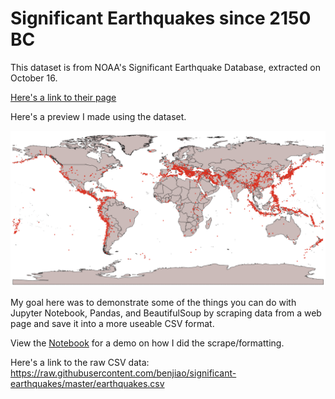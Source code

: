 # Significant Earthquakes since 2150 BC

This dataset is from NOAA's Significant Earthquake Database, extracted on October 16.

[Here's a link to their page](https://www.ngdc.noaa.gov/nndc/struts/results?bt_0=&st_0=&type_17=EXACT&query_17=None+Selected&op_12=eq&v_12=&type_12=Or&query_14=None+Selected&type_3=Like&query_3=&st_1=&bt_2=&st_2=&bt_1=&bt_4=&st_4=&bt_5=&st_5=&bt_6=&st_6=&bt_7=&st_7=&bt_8=&st_8=&bt_9=&st_9=&bt_10=&st_10=&type_11=Exact&query_11=&type_16=Exact&query_16=&bt_18=&st_18=&ge_19=&le_19=&type_20=Like&query_20=&display_look=1&t=101650&s=1&submit_all=Search+Database)

Here's a preview I made using the dataset.

![Thumbnail](earthquakes.png "Significant Earthquakes")

My goal here was to demonstrate some of the things you can do with Jupyter Notebook, Pandas, and BeautifulSoup by scraping data from a web page and save it into a more useable CSV format.

View the [Notebook](https://github.com/benjiao/significant-earthquakes/blob/master/Significant%20Earthquakes.ipynb) for a demo on how I did the scrape/formatting.

Here's a link to the raw CSV data: https://raw.githubusercontent.com/benjiao/significant-earthquakes/master/earthquakes.csv
